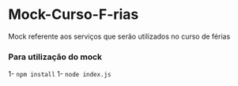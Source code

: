 # Mock-Curso-F-rias
Mock referente aos serviços que serão utilizados no curso de férias

### Para utilização do mock
1- `npm install`
1- `node index.js`
